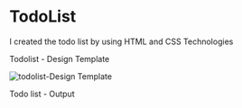 # TodoList
I created the todo list by using HTML and CSS Technologies 

Todolist - Design Template

![todolist-Design Template](https://github.com/ra-ghava/TodoList/assets/146189602/40586d7b-3466-472c-8d3c-4f74455bed14)

Todo list - Output

